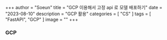 +++
author = "Soeun"
title = "GCP 이용해서 고정 api 로 모델 배포하기"
date = "2023-08-10"
description = "GCP 활용"
categories = [
    "CS"
]
tags = [
    "FastAPI", 
    "GCP"
]
image = ""
+++

### GCP